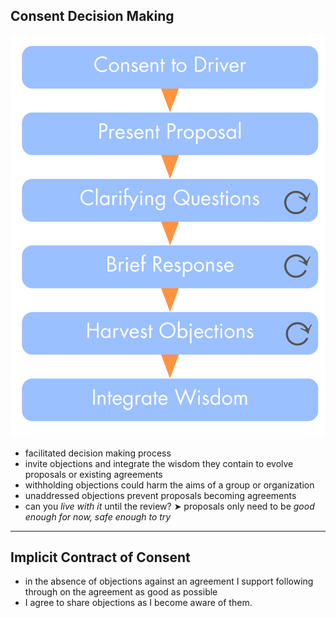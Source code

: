## Consent Decision Making

![right,fit](img/agreements/cdm-condensed.png)

* facilitated decision making process
* invite objections and integrate the wisdom they contain to evolve proposals or existing agreements
* withholding objections could harm the aims of a group or organization
* unaddressed objections prevent proposals becoming agreements
* can you *live with it* until the review? ➤ proposals only need to be *good enough for now, safe enough to try*

---

## Implicit Contract of Consent

* in the absence of objections against an agreement I support following through on the agreement as good as possible
* I agree to share objections as I become aware of them.
